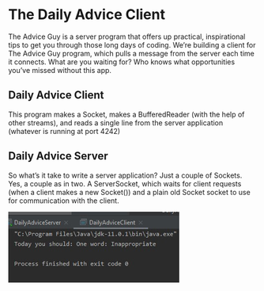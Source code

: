 
# The Daily Advice Client

The Advice Guy is a server program that
offers up practical, inspirational tips
to get you through those long days of
coding.
We’re building a client for The Advice
Guy program, which pulls a message
from the server each time it connects.
What are you waiting for? Who knows
what opportunities you’ve missed
without this app.

## Daily Advice Client
This program makes a Socket, makes a BufferedReader (with the
help of other streams), and reads a single line from the server
application (whatever is running at port 4242)

## Daily Advice Server
So what’s it take to write a server application? Just a
couple of Sockets. Yes, a couple as in two. A ServerSocket,
which waits for client requests (when a client makes a
new Socket()) and a plain old Socket socket to use for
communication with the client.

![](/dailyAdvice.jpg)
